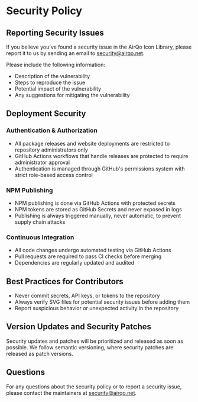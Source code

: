 # Security Policy

## Reporting Security Issues

If you believe you've found a security issue in the AirQo Icon Library, please report it to us by sending an email to [security@airqo.net](mailto:security@airqo.net).

Please include the following information:
- Description of the vulnerability
- Steps to reproduce the issue
- Potential impact of the vulnerability
- Any suggestions for mitigating the vulnerability

## Deployment Security

### Authentication & Authorization

- All package releases and website deployments are restricted to repository administrators only
- GitHub Actions workflows that handle releases are protected to require administrator approval
- Authentication is managed through GitHub's permissions system with strict role-based access control

### NPM Publishing

- NPM publishing is done via GitHub Actions with protected secrets
- NPM tokens are stored as GitHub Secrets and never exposed in logs
- Publishing is always triggered manually, never automatic, to prevent supply chain attacks

### Continuous Integration

- All code changes undergo automated testing via GitHub Actions
- Pull requests are required to pass CI checks before merging
- Dependencies are regularly updated and audited

## Best Practices for Contributors

- Never commit secrets, API keys, or tokens to the repository
- Always verify SVG files for potential security issues before adding them
- Report suspicious behavior or unexpected activity in the repository

## Version Updates and Security Patches

Security updates and patches will be prioritized and released as soon as possible. We follow semantic versioning, where security patches are released as patch versions.

## Questions

For any questions about the security policy or to report a security issue, please contact the maintainers at [security@airqo.net](mailto:security@airqo.net).
